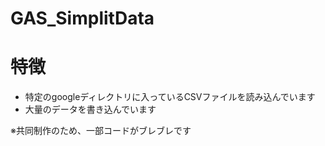 # GAS_SimplitData

# 特徴
- 特定のgoogleディレクトリに入っているCSVファイルを読み込んでいます
- 大量のデータを書き込んでいます

※共同制作のため、一部コードがブレブレです
